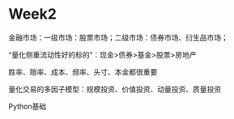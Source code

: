 # Week2

金融市场：一级市场：股票市场；二级市场：债券市场、衍生品市场；

“量化侧重流动性好的标的”：现金>债券>基金>股票>房地产

胜率、赔率、成本、频率、头寸、本金都很重要

量化交易的多因子模型：规模投资、价值投资、动量投资、质量投资

Python基础
